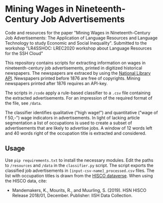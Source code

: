 # Mining Wages in Nineteenth-Century Job Advertisements

Code and resources for the paper "Mining Wages in Nineteenth-Century Job Advertisements: The Application of Language Resources and Language Technology to study Economic and Social Inequality". Submitted to the workshop "LR4SSHOC: LREC2020 workshop about Language Resources for the SSH Cloud"

This repository contains scripts for extracting information on wages in nineteenth-century job advertisements, printed in digitized historical newspapers. The newspapers are extraced by using the [National Library API](https://www.kb.nl/bronnen-zoekwijzers/dataservices-en-apis). Newspapers printed before 1876 are free of copyrights. Mining newspapers printed after 1876 requires an API-key.

The scripts in `/code` apply a rule-based classifier to a `.csv` file containing the extracted advertisements. For an impression of the required format of the file, see `/data`.

The classifier identifies qualitative ("high wage!") and quantitative ("wage of f 50,-") wage indicators in advertisements. In light of lacking article segmentation a list of occupations is used to create a subset of advertisements that are likely to advertise jobs. A window of 12 words left and 40 words right of the occupation title is extracted and considered.

## Usage

Use `pip requirements.txt` to install the necessary modules. Edit the paths to `/resources` and `/data` in the `classifier.py` script. The script exports the classified job advertisements in `[input-csv-name]_processed.csv` files. The list with occupation titles is drawn from the [HISCO dataverse](https://datasets.iisg.amsterdam/dataverse/HISCO). When using the HISCO data, cite: 
- Mandemakers, K., Mourits, R., and Muurling, S. (2019). HSN HISCO Release 2018/01, December. Publisher: IISH Data Collection.
